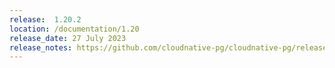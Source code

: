 ```yaml
---
release:  1.20.2
location: /documentation/1.20
release_date: 27 July 2023
release_notes: https://github.com/cloudnative-pg/cloudnative-pg/releases/tag/v1.20.2
---
```

